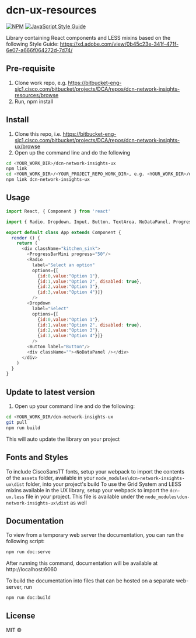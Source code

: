 # dcn-ux-resources

> 

[![NPM](https://img.shields.io/npm/v/dcn-ux-resources.svg)](https://www.npmjs.com/package/dcn-ux-resources) [![JavaScript Style Guide](https://img.shields.io/badge/code_style-standard-brightgreen.svg)](https://standardjs.com)

Library containing React components and LESS mixins based on the following Style Guide: https://xd.adobe.com/view/0b45c23e-341f-471f-6e07-a666f064272d-7d74/

## Pre-requisite
1. Clone work repo, e.g. https://bitbucket-eng-sjc1.cisco.com/bitbucket/projects/DCA/repos/dcn-network-insights-resources/browse
2. Run, npm install

## Install
1. Clone this repo, i.e. https://bitbucket-eng-sjc1.cisco.com/bitbucket/projects/DCA/repos/dcn-network-insights-ux/browse
2. Open up the command line and do the following
```bash
cd <YOUR_WORK_DIR>/dcn-network-insights-ux
npm link
cd <YOUR_WORK_DIR>/<YOUR_PROJECT_REPO_WORK_DIR>, e.g. <YOUR_WORK_DIR>/dcn-network-insights-resources/ui
npm link dcn-network-insights-ux
```

## Usage
```js
import React, { Component } from 'react'

import { Radio, Dropdown, Input, Button, TextArea, NoDataPanel, ProgressBar, ProgressBarMini } from 'dcn-network-insights-ux'

export default class App extends Component {
  render () {
    return (
      <div className="kitchen_sink">
        <ProgressBarMini progress="50"/>
        <Radio 
          label="Select an option"
          options={[
            {id:0,value:"Option 1"},
            {id:1,value:"Option 2", disabled: true},
            {id:2,value:"Option 3"},
            {id:3,value:"Option 4"}]}
          />
        <Dropdown 
          label="Select" 
          options={[
            {id:0,value:"Option 1"},
            {id:1,value:"Option 2", disabled: true},
            {id:2,value:"Option 3"},
            {id:3,value:"Option 4"}]}
          />
        <Button label="Button"/>
        <div className=""><NoDataPanel /></div>
      </div>
    )
  }
}
```

## Update to latest version
1. Open up your command line and do the following:
```bash
cd <YOUR_WORK_DIR/dcn-network-insights-ux
git pull
npm run build
```
This will auto update the library on your project

## Fonts and Styles
To include CiscoSansTT fonts, setup your webpack to import the contents of the `assets` folder, available in your `node_modules\dcn-network-insights-ux\dist` folder, into your project's build
To use the Grid System and LESS mixins available in the UX library, setup your webpack to import the `dcn-ux.less` file in your project. This file is available under the `node_modules\dcn-network-insights-ux\dist` as well

## Documentation
To view from a temporary web server the documentation, you can run the following script:
```js
npm run doc:serve
```
After running this command, documentation will be available at http://localhost:6060

To build the documentation into files that can be hosted on a separate web-server, run
```js
npm run doc:build
```

## License

MIT © [](https://github.com/)
